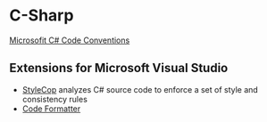# C-Sharp

[Microsofit C# Code Conventions](https://docs.microsoft.com/en-us/dotnet/csharp/programming-guide/inside-a-program/coding-conventions)

## Extensions for Microsoft Visual Studio

* [StyleCop](https://github.com/StyleCop/StyleCop) analyzes C# source code to enforce a set of style and consistency rules
* [Code Formatter](https://marketplace.visualstudio.com/items?itemName=vs-publisher-599079.CodeFormatter)
